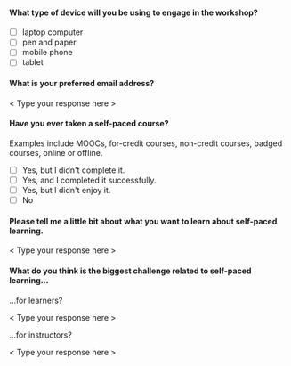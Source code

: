 #### What type of device will you be using to engage in the workshop?

- [ ] laptop computer
- [ ] pen and paper
- [ ] mobile phone
- [ ] tablet

#### What is your preferred email address?

< Type your response here >

#### Have you ever taken a self-paced course? 
Examples include MOOCs, for-credit courses, non-credit courses, badged courses, online or offline.

- [ ] Yes, but I didn't complete it.
- [ ] Yes, and I completed it successfully.
- [ ] Yes, but I didn't enjoy it.
- [ ] No

#### Please tell me a little bit about what you want to learn about self-paced learning.

< Type your response here >

#### What do you think is the biggest challenge related to self-paced learning...

...for learners?

< Type your response here >

...for instructors?

< Type your response here >